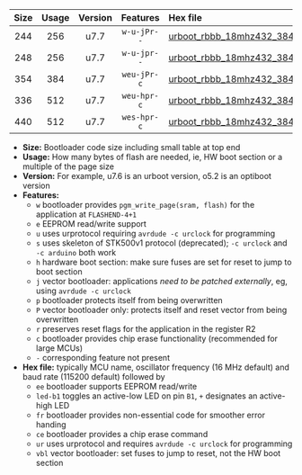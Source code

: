 |Size|Usage|Version|Features|Hex file|
|:-:|:-:|:-:|:-:|:--|
|244|256|u7.7|`w-u-jPr--`|[urboot_rbbb_18mhz432_38400bps_led+b5_ur_vbl.hex](https://raw.githubusercontent.com/stefanrueger/urboot.hex/main/boards/rbbb/fcpu_18mhz432/38400_bps/urboot_rbbb_18mhz432_38400bps_led+b5_ur_vbl.hex)|
|248|256|u7.7|`w-u-jpr--`|[urboot_rbbb_18mhz432_38400bps_led+b5_fr_ur_vbl.hex](https://raw.githubusercontent.com/stefanrueger/urboot.hex/main/boards/rbbb/fcpu_18mhz432/38400_bps/urboot_rbbb_18mhz432_38400bps_led+b5_fr_ur_vbl.hex)|
|354|384|u7.7|`weu-jPr-c`|[urboot_rbbb_18mhz432_38400bps_ee_led+b5_fr_ce_ur_vbl.hex](https://raw.githubusercontent.com/stefanrueger/urboot.hex/main/boards/rbbb/fcpu_18mhz432/38400_bps/urboot_rbbb_18mhz432_38400bps_ee_led+b5_fr_ce_ur_vbl.hex)|
|336|512|u7.7|`weu-hpr-c`|[urboot_rbbb_18mhz432_38400bps_ee_led+b5_fr_ce_ur.hex](https://raw.githubusercontent.com/stefanrueger/urboot.hex/main/boards/rbbb/fcpu_18mhz432/38400_bps/urboot_rbbb_18mhz432_38400bps_ee_led+b5_fr_ce_ur.hex)|
|440|512|u7.7|`wes-hpr-c`|[urboot_rbbb_18mhz432_38400bps_ee_led+b5_fr_ce.hex](https://raw.githubusercontent.com/stefanrueger/urboot.hex/main/boards/rbbb/fcpu_18mhz432/38400_bps/urboot_rbbb_18mhz432_38400bps_ee_led+b5_fr_ce.hex)|

- **Size:** Bootloader code size including small table at top end
- **Usage:** How many bytes of flash are needed, ie, HW boot section or a multiple of the page size
- **Version:** For example, u7.6 is an urboot version, o5.2 is an optiboot version
- **Features:**
  + `w` bootloader provides `pgm_write_page(sram, flash)` for the application at `FLASHEND-4+1`
  + `e` EEPROM read/write support
  + `u` uses urprotocol requiring `avrdude -c urclock` for programming
  + `s` uses skeleton of STK500v1 protocol (deprecated); `-c urclock` and `-c arduino` both work
  + `h` hardware boot section: make sure fuses are set for reset to jump to boot section
  + `j` vector bootloader: applications *need to be patched externally*, eg, using `avrdude -c urclock`
  + `p` bootloader protects itself from being overwritten
  + `P` vector bootloader only: protects itself and reset vector from being overwritten
  + `r` preserves reset flags for the application in the register R2
  + `c` bootloader provides chip erase functionality (recommended for large MCUs)
  + `-` corresponding feature not present
- **Hex file:** typically MCU name, oscillator frequency (16 MHz default) and baud rate (115200 default) followed by
  + `ee` bootloader supports EEPROM read/write
  + `led-b1` toggles an active-low LED on pin `B1`, `+` designates an active-high LED
  + `fr` bootloader provides non-essential code for smoother error handing
  + `ce` bootloader provides a chip erase command
  + `ur` uses urprotocol and requires `avrdude -c urclock` for programming
  + `vbl` vector bootloader: set fuses to jump to reset, not the HW boot section
